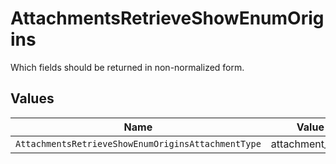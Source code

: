 # AttachmentsRetrieveShowEnumOrigins

Which fields should be returned in non-normalized form.


## Values

| Name                                               | Value                                              |
| -------------------------------------------------- | -------------------------------------------------- |
| `AttachmentsRetrieveShowEnumOriginsAttachmentType` | attachment_type                                    |
